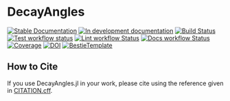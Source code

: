 # DecayAngles

[![Stable Documentation](https://img.shields.io/badge/docs-stable-blue.svg)](https://mmikhasenko.github.io/DecayAngles.jl/stable)
[![In development documentation](https://img.shields.io/badge/docs-dev-blue.svg)](https://mmikhasenko.github.io/DecayAngles.jl/dev)
[![Build Status](https://github.com/mmikhasenko/DecayAngles.jl/workflows/Test/badge.svg)](https://github.com/mmikhasenko/DecayAngles.jl/actions)
[![Test workflow status](https://github.com/mmikhasenko/DecayAngles.jl/actions/workflows/Test.yml/badge.svg?branch=main)](https://github.com/mmikhasenko/DecayAngles.jl/actions/workflows/Test.yml?query=branch%3Amain)
[![Lint workflow Status](https://github.com/mmikhasenko/DecayAngles.jl/actions/workflows/Lint.yml/badge.svg?branch=main)](https://github.com/mmikhasenko/DecayAngles.jl/actions/workflows/Lint.yml?query=branch%3Amain)
[![Docs workflow Status](https://github.com/mmikhasenko/DecayAngles.jl/actions/workflows/Docs.yml/badge.svg?branch=main)](https://github.com/mmikhasenko/DecayAngles.jl/actions/workflows/Docs.yml?query=branch%3Amain)
[![Coverage](https://codecov.io/gh/mmikhasenko/DecayAngles.jl/branch/main/graph/badge.svg)](https://codecov.io/gh/mmikhasenko/DecayAngles.jl)
[![DOI](https://zenodo.org/badge/DOI/FIXME)](https://doi.org/FIXME)
[![BestieTemplate](https://img.shields.io/endpoint?url=https://raw.githubusercontent.com/JuliaBesties/BestieTemplate.jl/main/docs/src/assets/badge.json)](https://github.com/JuliaBesties/BestieTemplate.jl)

## How to Cite

If you use DecayAngles.jl in your work, please cite using the reference given in [CITATION.cff](https://github.com/mmikhasenko/DecayAngles.jl/blob/main/CITATION.cff).

